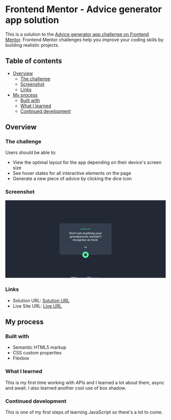 # Frontend Mentor - Advice generator app solution

This is a solution to the [Advice generator app challenge on Frontend Mentor](https://www.frontendmentor.io/challenges/advice-generator-app-QdUG-13db). Frontend Mentor challenges help you improve your coding skills by building realistic projects.

## Table of contents

- [Overview](#overview)
  - [The challenge](#the-challenge)
  - [Screenshot](#screenshot)
  - [Links](#links)
- [My process](#my-process)
  - [Built with](#built-with)
  - [What I learned](#what-i-learned)
  - [Continued development](#continued-development)

## Overview

### The challenge

Users should be able to:

- View the optimal layout for the app depending on their device's screen size
- See hover states for all interactive elements on the page
- Generate a new piece of advice by clicking the dice icon

### Screenshot

![](images/screenshot.png)

### Links

- Solution URL: [Solution URL](https://github.com/K4UNG/project-5-advice-generator)
- Live Site URL: [Live URL](https://k4ung5.netlify.com)

## My process

### Built with

- Semantic HTML5 markup
- CSS custom properties
- Flexbox

### What I learned

This is my first time working with APIs and I learned a lot about them, async and await. I also learned another cool use of box shadow.


### Continued development

This is one of my first steps of learning JavaScript so there's a lot to come.